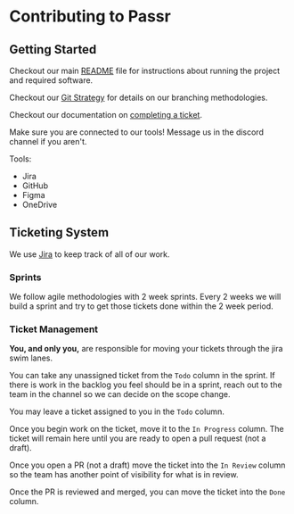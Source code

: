 # Contributing to Passr

## Getting Started

Checkout our main [README](../README.md) file for instructions about running the project and required software.

Checkout our [Git Strategy](<./Git Strategy.md>) for details on our branching methodologies.

Checkout our documentation on [completing a ticket](<./Completed Ticket.md>).

Make sure you are connected to our tools! Message us in the discord channel if you aren't.

Tools:

-   Jira
-   GitHub
-   Figma
-   OneDrive

## Ticketing System

We use [Jira](passr.atlassian.net) to keep track of all of our work.

### Sprints

We follow agile methodologies with 2 week sprints. Every 2 weeks we will build a sprint and try to get those tickets done within the 2 week period.

### Ticket Management

**You, and only you,** are responsible for moving your tickets through the jira swim lanes.

You can take any unassigned ticket from the `Todo` column in the sprint. If there is work in the backlog you feel should be in a sprint, reach out to the team in the channel so we can decide on the scope change.

You may leave a ticket assigned to you in the `Todo` column.

Once you begin work on the ticket, move it to the `In Progress` column. The ticket will remain here until you are ready to open a pull request (not a draft).

Once you open a PR (not a draft) move the ticket into the `In Review` column so the team has another point of visibility for what is in review.

Once the PR is reviewed and merged, you can move the ticket into the `Done` column.
